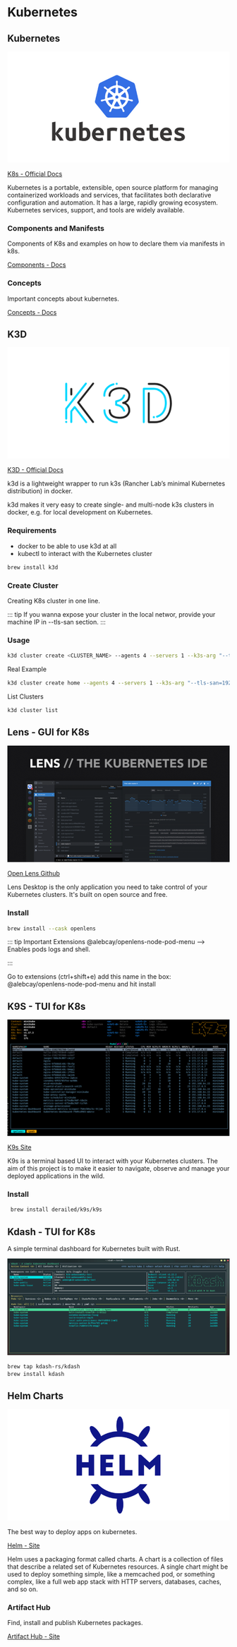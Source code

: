 # Kubernetes

## Kubernetes

![K8S](./k8s.png)

[K8s - Official Docs](https://kubernetes.io/pt-br/docs/concepts/overview/what-is-kubernetes/)

Kubernetes is a portable, extensible, open source platform for managing containerized workloads and services, 
that facilitates both declarative configuration and automation. 
It has a large, rapidly growing ecosystem. Kubernetes services, support, and tools are widely available.

### Components and Manifests

Components of K8s and examples on how to declare them via manifests in k8s.

[Components - Docs](components/index.md)

### Concepts

Important concepts about kubernetes.

[Concepts - Docs](concepts/index.md)

## K3D

![K3D](./k3d.png)

[K3D - Official Docs](https://k3d.io)

k3d is a lightweight wrapper to run k3s (Rancher Lab’s minimal Kubernetes distribution) in docker.

k3d makes it very easy to create single- and multi-node k3s clusters in docker, e.g. for local development on Kubernetes.

### Requirements

* docker to be able to use k3d at all
* kubectl to interact with the Kubernetes cluster

```bash
brew install k3d
```

### Create Cluster

Creating K8s cluster in one line.

::: tip
If you wanna expose your cluster in the local networ, provide your machine IP in --tls-san section.
:::

### Usage
```bash
k3d cluster create <CLUSTER_NAME> --agents 4 --servers 1 --k3s-arg "--tls-san=<YOUR_MACHINE_IP>@server:*"
```

Real Example
```bash
k3d cluster create home --agents 4 --servers 1 --k3s-arg "--tls-san=192.168.0.243@server:*"
```

List Clusters
```bash
k3d cluster list
```

## Lens - GUI for K8s 

![Lens - IDE](./lens.png)

[Open Lens Github](https://github.com/MuhammedKalkan/OpenLens)

Lens Desktop is the only application you need to take control of your Kubernetes clusters. It's built on open source and free.

### Install
```bash
brew install --cask openlens
```

::: tip Important Extensions
@alebcay/openlens-node-pod-menu --> Enables pods logs and shell.

:::

Go to extensions (ctrl+shift+e) add this name in the box: @alebcay/openlens-node-pod-menu and hit install

## K9S - TUI for K8s

![K9s](./k9s.png)

[K9s Site](https://k9scli.io/)

K9s is a terminal based UI to interact with your Kubernetes clusters. The aim of this project is to make it easier to navigate, observe and manage your deployed applications in the wild.

### Install

```bash
 brew install derailed/k9s/k9s
```

## Kdash - TUI for K8s

A simple terminal dashboard for Kubernetes built with Rust.

![Kdash](./kdash.gif)

```bash
brew tap kdash-rs/kdash
brew install kdash
```

## Helm Charts

![Helm](./helm.png)

The best way to deploy apps on kubernetes.

[Helm - Site](https://helm.sh/)

Helm uses a packaging format called charts. A chart is a collection of files that describe a related set of Kubernetes resources. 
A single chart might be used to deploy something simple, like a memcached pod, or something complex, like a full web app stack with HTTP servers, databases, caches, and so on.

### Artifact Hub

Find, install and publish Kubernetes packages.

[Artifact Hub - Site](https://artifacthub.io/)
